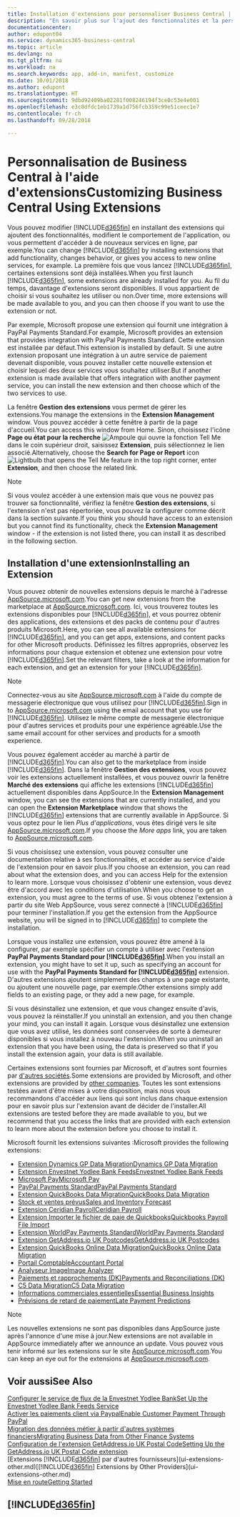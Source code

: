 ```yaml
---
title: Installation d'extensions pour personnaliser Business Central | Microsoft Docs
description: "En savoir plus sur l'ajout des fonctionnalités et la personnalisation de Business Central en installant des extensions."
documentationcenter: 
author: edupont04
ms.service: dynamics365-business-central
ms.topic: article
ms.devlang: na
ms.tgt_pltfrm: na
ms.workload: na
ms.search.keywords: app, add-in, manifest, customize
ms.date: 10/01/2018
ms.author: edupont
ms.translationtype: HT
ms.sourcegitcommit: 9dbd92409ba02281f008246194f3ce0c53e4e001
ms.openlocfilehash: e3c0dfdc1eb1739a1d756fcb359c99e51ceec1e7
ms.contentlocale: fr-ch
ms.lasthandoff: 09/28/2018

---
```

# <a name="customizing-business-central-using-extensions"></a><span data-ttu-id="e7ba6-103">Personnalisation de Business Central à l'aide d'extensions</span><span class="sxs-lookup"><span data-stu-id="e7ba6-103">Customizing Business Central Using Extensions</span></span>
<span data-ttu-id="e7ba6-104">Vous pouvez modifier [!INCLUDE[d365fin](includes/d365fin_md.md)] en installant des extensions qui ajoutent des fonctionnalités, modifient le comportement de l'application, ou vous permettent d'accéder à de nouveaux services en ligne, par exemple.</span><span class="sxs-lookup"><span data-stu-id="e7ba6-104">You can change [!INCLUDE[d365fin](includes/d365fin_md.md)] by installing extensions that add functionality, changes behavior, or gives you access to new online services, for example.</span></span>
<span data-ttu-id="e7ba6-105">La première fois que vous lancez [!INCLUDE[d365fin](includes/d365fin_md.md)], certaines extensions sont déjà installées.</span><span class="sxs-lookup"><span data-stu-id="e7ba6-105">When you first launch [!INCLUDE[d365fin](includes/d365fin_md.md)], some extensions are already installed for you.</span></span> <span data-ttu-id="e7ba6-106">Au fil du temps, davantage d'extensions seront disponibles. Il vous appartient de choisir si vous souhaitez les utiliser ou non.</span><span class="sxs-lookup"><span data-stu-id="e7ba6-106">Over time, more extensions will be made available to you, and you can then choose if you want to use the extension or not.</span></span>

<span data-ttu-id="e7ba6-107">Par exemple, Microsoft propose une extension qui fournit une intégration à PayPal Payments Standard.</span><span class="sxs-lookup"><span data-stu-id="e7ba6-107">For example, Microsoft provides an extension that provides integration with PayPal Payments Standard.</span></span> <span data-ttu-id="e7ba6-108">Cette extension est installée par défaut.</span><span class="sxs-lookup"><span data-stu-id="e7ba6-108">This extension is installed by default.</span></span>
<span data-ttu-id="e7ba6-109">Si une autre extension proposant une intégration à un autre service de paiement devenait disponible, vous pouvez installer cette nouvelle extension et choisir lequel des deux services vous souhaitez utiliser.</span><span class="sxs-lookup"><span data-stu-id="e7ba6-109">But if another extension is made available that offers integration with another payment service, you can install the new extension and then choose which of the two services to use.</span></span>  

<span data-ttu-id="e7ba6-110">La fenêtre **Gestion des extensions** vous permet de gérer les extensions.</span><span class="sxs-lookup"><span data-stu-id="e7ba6-110">You manage the extensions in the **Extension Management** window.</span></span> <span data-ttu-id="e7ba6-111">Vous pouvez accéder à cette fenêtre à partir de la page d'accueil.</span><span class="sxs-lookup"><span data-stu-id="e7ba6-111">You can access this window from Home.</span></span> <span data-ttu-id="e7ba6-112">Sinon, choisissez l'icône **Page ou état pour la recherche** ![Ampoule qui ouvre la fonction Tell Me](media/ui-search/search_small.png "Dites-moi ce que vous voulez faire") dans le coin supérieur droit, saisissez **Extension**, puis sélectionnez le lien associé.</span><span class="sxs-lookup"><span data-stu-id="e7ba6-112">Alternatively, choose the **Search for Page or Report** icon ![Lightbulb that opens the Tell Me feature](media/ui-search/search_small.png "Tell me what you want to do") in the top right corner, enter **Extension**, and then choose the related link.</span></span>  

> [!NOTE]  
>   <span data-ttu-id="e7ba6-113">Si vous voulez accéder à une extension mais que vous ne pouvez pas trouver sa fonctionnalité, vérifiez la fenêtre **Gestion des extensions**, si l'extension n'est pas répertoriée, vous pouvez la configurer comme décrit dans la section suivante.</span><span class="sxs-lookup"><span data-stu-id="e7ba6-113">If you think you should have access to an extension but you cannot find its functionality, check the **Extension Management** window - if the extension is not listed there, you can install it as described in the following section.</span></span>  

## <a name="installing-an-extension"></a><span data-ttu-id="e7ba6-114">Installation d'une extension</span><span class="sxs-lookup"><span data-stu-id="e7ba6-114">Installing an Extension</span></span>
<span data-ttu-id="e7ba6-115">Vous pouvez obtenir de nouvelles extensions depuis le marché à l'adresse [AppSource.microsoft.com](https://appsource.microsoft.com/en-us/marketplace/apps?src=dynamics365website&product=dynamics-365-business-central).</span><span class="sxs-lookup"><span data-stu-id="e7ba6-115">You can get new extensions from the marketplace at [AppSource.microsoft.com](https://appsource.microsoft.com/en-us/marketplace/apps?src=dynamics365website&product=dynamics-365-business-central).</span></span> <span data-ttu-id="e7ba6-116">Ici, vous trouverez toutes les extensions disponibles pour [!INCLUDE[d365fin](includes/d365fin_md.md)], et vous pourrez obtenir des applications, des extensions et des packs de contenu pour d'autres produits Microsoft.</span><span class="sxs-lookup"><span data-stu-id="e7ba6-116">Here, you can see all available extensions for [!INCLUDE[d365fin](includes/d365fin_md.md)], and you can get apps, extensions, and content packs for other Microsoft products.</span></span> <span data-ttu-id="e7ba6-117">Définissez les filtres appropriés, observez les informations pour chaque extension et obtenez une extension pour votre [!INCLUDE[d365fin](includes/d365fin_md.md)].</span><span class="sxs-lookup"><span data-stu-id="e7ba6-117">Set the relevant filters, take a look at the information for each extension, and get an extension for your [!INCLUDE[d365fin](includes/d365fin_md.md)].</span></span>  
> [!NOTE]  
>   <span data-ttu-id="e7ba6-118">Connectez-vous au site [AppSource.microsoft.com](https://appsource.microsoft.com/) à l'aide du compte de messagerie électronique que vous utilisez pour [!INCLUDE[d365fin](includes/d365fin_md.md)].</span><span class="sxs-lookup"><span data-stu-id="e7ba6-118">Sign in to [AppSource.microsoft.com](https://appsource.microsoft.com/) using the email account that you use for [!INCLUDE[d365fin](includes/d365fin_md.md)].</span></span> <span data-ttu-id="e7ba6-119">Utilisez le même compte de messagerie électronique pour d'autres services et produits pour une expérience agréable.</span><span class="sxs-lookup"><span data-stu-id="e7ba6-119">Use the same email account for other services and products for a smooth experience.</span></span>  

<span data-ttu-id="e7ba6-120">Vous pouvez également accéder au marché à partir de [!INCLUDE[d365fin](includes/d365fin_md.md)].</span><span class="sxs-lookup"><span data-stu-id="e7ba6-120">You can also get to the marketplace from inside [!INCLUDE[d365fin](includes/d365fin_md.md)].</span></span> <span data-ttu-id="e7ba6-121">Dans la fenêtre **Gestion des extensions**, vous pouvez voir les extensions actuellement installées, et vous pouvez ouvrir la fenêtre **Marché des extensions** qui affiche les extensions [!INCLUDE[d365fin](includes/d365fin_md.md)] actuellement disponibles dans AppSource.</span><span class="sxs-lookup"><span data-stu-id="e7ba6-121">In the **Extension Management** window, you can see the extensions that are currently installed, and you can open the **Extension Marketplace** window that shows the [!INCLUDE[d365fin](includes/d365fin_md.md)] extensions that are currently available in AppSource.</span></span> <span data-ttu-id="e7ba6-122">Si vous optez pour le lien *Plus d'applications*, vous êtes dirigé vers le site [AppSource.microsoft.com](https://appsource.microsoft.com/en-us/marketplace/apps?product=dynamics-365%3Bdynamics-365-for-financials&page=1).</span><span class="sxs-lookup"><span data-stu-id="e7ba6-122">If you choose the *More apps* link, you are taken to [AppSource.microsoft.com](https://appsource.microsoft.com/en-us/marketplace/apps?product=dynamics-365%3Bdynamics-365-for-financials&page=1).</span></span>  

<span data-ttu-id="e7ba6-123">Si vous choisissez une extension, vous pouvez consulter une documentation relative à ses fonctionnalités, et accéder au service d'aide de l'extension pour en savoir plus.</span><span class="sxs-lookup"><span data-stu-id="e7ba6-123">If you choose an extension, you can read about what the extension does, and you can access Help for the extension to learn more.</span></span> <span data-ttu-id="e7ba6-124">Lorsque vous choisissez d'obtenir une extension, vous devez être d'accord avec les conditions d'utilisation.</span><span class="sxs-lookup"><span data-stu-id="e7ba6-124">When you choose to get an extension, you must agree to the terms of use.</span></span> <span data-ttu-id="e7ba6-125">Si vous obtenez l'extension à partir du site Web AppSource, vous serez connecté à [!INCLUDE[d365fin](includes/d365fin_md.md)] pour terminer l'installation.</span><span class="sxs-lookup"><span data-stu-id="e7ba6-125">If you get the extension from the AppSource website, you will be signed in to [!INCLUDE[d365fin](includes/d365fin_md.md)] to complete the installation.</span></span>  

<span data-ttu-id="e7ba6-126">Lorsque vous installez une extension, vous pouvez être amené à la configurer, par exemple spécifier un compte à utiliser avec l'extension **PayPal Payments Standard pour [!INCLUDE[d365fin](includes/d365fin_md.md)]**.</span><span class="sxs-lookup"><span data-stu-id="e7ba6-126">When you install an extension, you might have to set it up, such as specifying an account for use with the **PayPal Payments Standard for [!INCLUDE[d365fin](includes/d365fin_md.md)]** extension.</span></span>
<span data-ttu-id="e7ba6-127">D'autres extensions ajoutent simplement des champs à une page existante, ou ajoutent une nouvelle page, par exemple.</span><span class="sxs-lookup"><span data-stu-id="e7ba6-127">Other extensions simply add fields to an existing page, or they add a new page, for example.</span></span>   

<span data-ttu-id="e7ba6-128">Si vous désinstallez une extension, et que vous changez ensuite d'avis, vous pouvez la réinstaller.</span><span class="sxs-lookup"><span data-stu-id="e7ba6-128">If you uninstall an extension, and you then change your mind, you can install it again.</span></span> <span data-ttu-id="e7ba6-129">Lorsque vous désinstallez une extension que vous avez utilisé, les données sont conservées de sorte à demeurer disponibles si vous installez à nouveau l'extension.</span><span class="sxs-lookup"><span data-stu-id="e7ba6-129">When you uninstall an extension that you have been using, the data is preserved so that if you install the extension again, your data is still available.</span></span>  

<span data-ttu-id="e7ba6-130">Certaines extensions sont fournies par Microsoft, et d'autres sont fournies par [d'autres sociétés](ui-extensions-other.md).</span><span class="sxs-lookup"><span data-stu-id="e7ba6-130">Some extensions are provided by Microsoft, and other extensions are provided by [other companies](ui-extensions-other.md).</span></span> <span data-ttu-id="e7ba6-131">Toutes les sont extensions testées avant d'être mises à votre disposition, mais nous vous recommandons d'accéder aux liens qui sont inclus dans chaque extension pour en savoir plus sur l'extension avant de décider de l'installer.</span><span class="sxs-lookup"><span data-stu-id="e7ba6-131">All extensions are tested before they are made available to you, but we recommend that you access the links that are provided with each extension to learn more about the extension before you choose to install it.</span></span>  

<span data-ttu-id="e7ba6-132">Microsoft fournit les extensions suivantes :</span><span class="sxs-lookup"><span data-stu-id="e7ba6-132">Microsoft provides the following extensions:</span></span>  

* [<span data-ttu-id="e7ba6-133">Extension Dynamics GP Data Migration</span><span class="sxs-lookup"><span data-stu-id="e7ba6-133">Dynamics GP Data Migration</span></span>](ui-extensions-dynamicsgp-data-migration.md)  
* [<span data-ttu-id="e7ba6-134">Extension Envestnet Yodlee Bank Feeds</span><span class="sxs-lookup"><span data-stu-id="e7ba6-134">Envestnet Yodlee Bank Feeds</span></span>](ui-extensions-yodlee-bank-feeds.md)  
* [<span data-ttu-id="e7ba6-135">Microsoft Pay</span><span class="sxs-lookup"><span data-stu-id="e7ba6-135">Microsoft Pay</span></span>](ui-extensions-microsoft-pay-payments.md)  
* [<span data-ttu-id="e7ba6-136">PayPal Payments Standard</span><span class="sxs-lookup"><span data-stu-id="e7ba6-136">PayPal Payments Standard</span></span>](ui-extensions-paypal-payments-standard.md)  
* [<span data-ttu-id="e7ba6-137">Extension QuickBooks Data Migration</span><span class="sxs-lookup"><span data-stu-id="e7ba6-137">QuickBooks Data Migration</span></span>](ui-extensions-quickbooks-data-migration.md)  
* [<span data-ttu-id="e7ba6-138">Stock et ventes prévus</span><span class="sxs-lookup"><span data-stu-id="e7ba6-138">Sales and Inventory Forecast</span></span>](ui-extensions-sales-forecast.md)  
* [<span data-ttu-id="e7ba6-139">Extension Ceridian Payroll</span><span class="sxs-lookup"><span data-stu-id="e7ba6-139">Ceridian Payroll</span></span>](ui-extensions-ceridian-payroll.md)  
* [<span data-ttu-id="e7ba6-140">Extension Importer le fichier de paie de Quickbooks</span><span class="sxs-lookup"><span data-stu-id="e7ba6-140">Quickbooks Payroll File Import</span></span>](ui-extensions-quickbooks-payroll.md)  
* [<span data-ttu-id="e7ba6-141">Extension WorldPay Payments Standard</span><span class="sxs-lookup"><span data-stu-id="e7ba6-141">WorldPay Payments Standard</span></span>](ui-extensions-worldpay-payments-standard.md)  
* [<span data-ttu-id="e7ba6-142">Extension GetAddress.io UK Postcodes</span><span class="sxs-lookup"><span data-stu-id="e7ba6-142">GetAddress.io UK Postcodes</span></span>](ui-extensions-getaddressio.md)  
* [<span data-ttu-id="e7ba6-143">Extension QuickBooks Online Data Migration</span><span class="sxs-lookup"><span data-stu-id="e7ba6-143">QuickBooks Online Data Migration</span></span>](ui-extensions-quickbooks-online-data-migration.md)  
* [<span data-ttu-id="e7ba6-144">Portail Comptable</span><span class="sxs-lookup"><span data-stu-id="e7ba6-144">Accountant Portal</span></span>](ui-extensions-accountant-portal.md)  
* [<span data-ttu-id="e7ba6-145">Analyseur Image</span><span class="sxs-lookup"><span data-stu-id="e7ba6-145">Image Analyzer</span></span>](ui-extensions-image-analyzer.md)  
* [<span data-ttu-id="e7ba6-146">Paiements et rapprochements (DK)</span><span class="sxs-lookup"><span data-stu-id="e7ba6-146">Payments and Reconciliations (DK)</span></span>](ui-extensions-payments-reconciliation-formats-dk.md)  
* [<span data-ttu-id="e7ba6-147">C5 Data Migration</span><span class="sxs-lookup"><span data-stu-id="e7ba6-147">C5 Data Migration</span></span>](ui-extensions-c5-data-migration.md)  
* [<span data-ttu-id="e7ba6-148">Informations commerciales essentielles</span><span class="sxs-lookup"><span data-stu-id="e7ba6-148">Essential Business Insights</span></span>](ui-extensions-essential-business-insights.md)  
* [<span data-ttu-id="e7ba6-149">Prévisions de retard de paiement</span><span class="sxs-lookup"><span data-stu-id="e7ba6-149">Late Payment Predictions</span></span>](ui-extensions-late-payment-prediction.md  )

> [!NOTE]  
>  <span data-ttu-id="e7ba6-150">Les nouvelles extensions ne sont pas disponibles dans AppSource juste après l'annonce d'une mise à jour.</span><span class="sxs-lookup"><span data-stu-id="e7ba6-150">New extensions are not available in AppSource immediately after we announce an update.</span></span> <span data-ttu-id="e7ba6-151">Vous pouvez vous tenir informé sur les extensions sur le site [AppSource.microsoft.com](https://appsource.microsoft.com/en-us/marketplace/apps?product=dynamics-365%3Bdynamics-365-for-financials&page=1).</span><span class="sxs-lookup"><span data-stu-id="e7ba6-151">You can keep an eye out for the extensions at [AppSource.microsoft.com](https://appsource.microsoft.com/en-us/marketplace/apps?product=dynamics-365%3Bdynamics-365-for-financials&page=1).</span></span>

## <a name="see-also"></a><span data-ttu-id="e7ba6-152">Voir aussi</span><span class="sxs-lookup"><span data-stu-id="e7ba6-152">See Also</span></span>
[<span data-ttu-id="e7ba6-153">Configurer le service de flux de la Envestnet Yodlee Bank</span><span class="sxs-lookup"><span data-stu-id="e7ba6-153">Set Up the Envestnet Yodlee Bank Feeds Service</span></span>](bank-how-setup-bank-statement-service.md)  
[<span data-ttu-id="e7ba6-154">Activer les paiements client via Paypal</span><span class="sxs-lookup"><span data-stu-id="e7ba6-154">Enable Customer Payment Through PayPal</span></span>](sales-how-enable-payment-service-extensions.md)  
[<span data-ttu-id="e7ba6-155">Migration des données métier à partir d'autres systèmes financiers</span><span class="sxs-lookup"><span data-stu-id="e7ba6-155">Migrating Business Data from Other Finance Systems</span></span>](across-import-data-configuration-packages.md)  
[<span data-ttu-id="e7ba6-156">Configuration de l'extension GetAddress.io UK Postal Code</span><span class="sxs-lookup"><span data-stu-id="e7ba6-156">Setting Up the GetAddress.io UK Postal Code extension</span></span>](LocalFunctionality/UnitedKingdom/uk-setup-postal-code-service.md)  
<span data-ttu-id="e7ba6-157">[Extensions [!INCLUDE[d365fin](includes/d365fin_md.md)] par d'autres fournisseurs](ui-extensions-other.md)</span><span class="sxs-lookup"><span data-stu-id="e7ba6-157">[[!INCLUDE[d365fin](includes/d365fin_md.md)] Extensions by Other Providers](ui-extensions-other.md)</span></span>  
[<span data-ttu-id="e7ba6-158">Mise en route</span><span class="sxs-lookup"><span data-stu-id="e7ba6-158">Getting Started</span></span>](product-get-started.md)  

## [!INCLUDE[d365fin](includes/free_trial_md.md)]  
 

